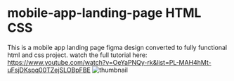 # mobile-app-landing-page  HTML CSS
This is a mobile app landing page figma design converted to fully functional html and css project.
watch the full tutorial here:
https://www.youtube.com/watch?v=OeYaPNQy-rk&list=PL-MAH4hMt-uFsjDKspq00TZejSLOBpFBE 
![thumbnail](https://user-images.githubusercontent.com/22674425/150672624-1949ebb7-4dce-411c-8a41-e24ce963b1a4.png)
